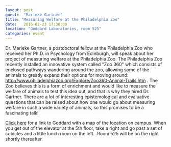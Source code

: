 ```yaml
---
layout: post
guest:  "Marieke Gartner"
title: "Measuring Welfare at the Philadelphia Zoo"
date:   2016-02-23 17:30:00
location: "Goddard Laboratories, room 525"
categories: event
---
```


Dr. Marieke Gartner, a postdoctoral fellow at the Philadelphia Zoo who received her Ph.D. in Psychology from Edinburgh, will speak about her project of measuring welfare at the Philadelphia Zoo. The Philadelphia Zoo recently installed an innovative system called "Zoo 360" which consists of enclosed pathways wandering around the zoo, allowing some of the animals to greatly expand their options for moving around: http://www.philadelphiazoo.org/Explore/Zoo360-Animal-Trails.htm . The Zoo believes this is a form of enrichment and would like to measure the welfare of animals to test this idea out, and that is why they hired Dr. Gartner. There are a lot of interesting epistemological and evaluative questions that can be raised about how one would go about measuring welfare in such a wide variety of animals, so this promises to be a fascinating talk!

[Click here](http://www.facilities.upenn.edu/maps/locations/goddard-laboratories ) for a link to Goddard with a map of the location on campus.  When you get out of the elevator at the 5th floor, take a right and go past a set of cubicles and a little lunch room on the left...Room 525 will be on the right shortly thereafter.

